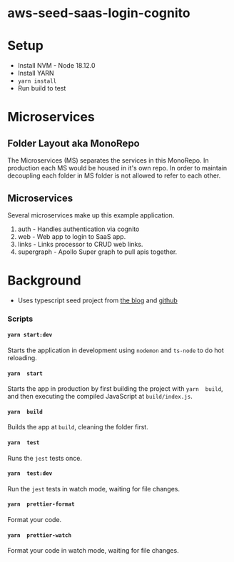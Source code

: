 # aws-seed-saas-login-cognito

# Setup
* Install NVM - Node 18.12.0
* Install YARN
* `yarn install`
* Run build to test 

# Microservices
## Folder Layout aka MonoRepo
The Microservices (MS) separates the services in this MonoRepo. In production each MS would be housed in it's 
own repo. In order to maintain decoupling each folder in MS folder is not allowed to refer to each other.

## Microservices
Several microservices make up this example application.
1. auth - Handles authentication via cognito
2. web - Web app to login to SaaS app.
3. links - Links processor to CRUD web links.
4. supergraph - Apollo Super graph to pull apis together.









# Background
* Uses typescript seed project from [the blog](https://khalilstemmler.com) and [github](https://github.com/stemmlerjs/simple-typescript-starter)

### Scripts

#### `yarn start:dev`

Starts the application in development using `nodemon` and `ts-node` to do hot reloading.

#### `yarn  start`

Starts the app in production by first building the project with `yarn  build`, and then executing the compiled JavaScript at `build/index.js`.

#### `yarn  build`

Builds the app at `build`, cleaning the folder first.

#### `yarn  test`

Runs the `jest` tests once.

#### `yarn  test:dev`

Run the `jest` tests in watch mode, waiting for file changes.

#### `yarn  prettier-format`

Format your code.

#### `yarn  prettier-watch`

Format your code in watch mode, waiting for file changes.

